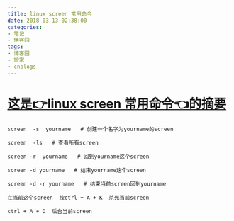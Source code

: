```yaml
---
title: linux screen 常用命令
date: 2018-03-13 02:38:00
categories:
- 笔记
- 博客园
tags:
- 博客园
- 搬家
- cnblogs
---
```

# [这是👉linux screen 常用命令👈的摘要](/2018/03/13/cnblog_8554604/)
<!--more-->

    screen  -s  yourname   # 创建一个名字为yourname的screen
    
    screen  -ls   # 查看所有screen
    
    screen -r  yourname   # 回到yourname这个screen
    
    screen -d yourname   # 结束yourname这个screen
    
    screen -d -r yourname   # 结束当前screen回到yourname
    
    在当前这个screen  按ctrl + A + K  杀死当前screen
    
    ctrl + A + D  后台当前screen 
    


